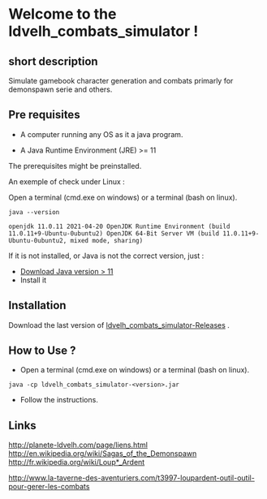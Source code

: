 # Welcome to the ldvelh_combats_simulator !

## short description

Simulate gamebook character generation and combats primarly for demonspawn serie and others.

## Pre requisites

- A computer running any OS as it a java program.

- A Java Runtime Environment (JRE)  >= 11

The prerequisites might be preinstalled.

An exemple of check under Linux :

Open a terminal (cmd.exe on windows) or a terminal (bash on linux).

`java --version`

`openjdk 11.0.11 2021-04-20 OpenJDK Runtime Environment (build 11.0.11+9-Ubuntu-0ubuntu2)
OpenJDK 64-Bit Server VM (build 11.0.11+9-Ubuntu-0ubuntu2, mixed mode, sharing)
`

If it is not installed, or Java is not the correct version, just :

- [Download Java version > 11](https://www.oracle.com/java/technologies/downloads/)
- Install it

## Installation

Download the last version
of [ldvelh_combats_simulator-Releases](https://github.com/logrusFr/ldvelh_combats_simulator/releases)
.

## How to Use ?

- Open a terminal (cmd.exe on windows) or a terminal (bash on linux).

`java -cp ldvelh_combats_simulator-<version>.jar`

- Follow the instructions.

## Links

http://planete-ldvelh.com/page/liens.html
http://en.wikipedia.org/wiki/Sagas_of_the_Demonspawn
http://fr.wikipedia.org/wiki/Loup*_Ardent

http://www.la-taverne-des-aventuriers.com/t3997-loupardent-outil-outil-pour-gerer-les-combats

